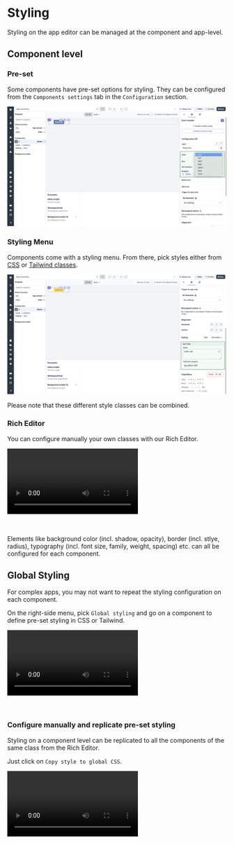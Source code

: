 # Styling

Styling on the app editor can be managed at the component and app-level.

## Component level

### Pre-set

Some components have pre-set options for styling. They can be configured from the `Components settings` tab in the `Configuration` section.

![Pre-set colors](../../assets/apps/8_app_styling/pre_set_colors.png.webp)

### Styling Menu

Components come with a styling menu. From there, pick styles either from [CSS](https://www.w3schools.com/html/html_css.asp) or [Tailwind classes](https://tailwind.build/classes).

![Styling menu](../../assets/apps/8_app_styling/styling_menu.png.webp)

Please note that these different style classes can be combined.

### Rich Editor

You can configure manually your own classes with our Rich Editor.

<video
    className="border-2 rounded-xl object-cover w-full h-full dark:border-gray-800"
    autoPlay
    controls
    src="/videos/rich_editor.mp4"
/>

<br/>

Elements like background color (incl. shadow, opacity), border (incl. stlye, radius), typography (incl. font size, family, weight, spacing) etc. can all be configured for each component.

## Global Styling

For complex apps, you may not want to repeat the styling configuration on each component.

On the right-side menu, pick `Global styling` and go on a component to define pre-set styling in CSS or Tailwind.

<video
    className="border-2 rounded-xl object-cover w-full h-full dark:border-gray-800"
    autoPlay
    controls
    src="/videos/global_styling.mp4"
/>

<br/>

### Configure manually and replicate pre-set styling

Styling on a component level can be replicated to all the components of the same class from the Rich Editor.

Just click on `Copy style to global CSS`.

<video
    className="border-2 rounded-xl object-cover w-full h-full dark:border-gray-800"
    autoPlay
    controls
    src="/videos/copy_style_global_css.mp4"
/>
